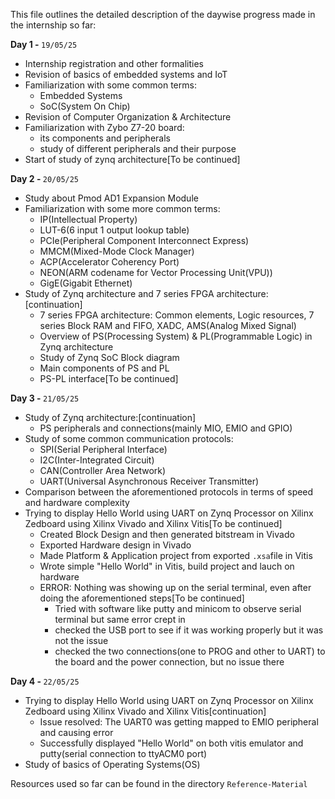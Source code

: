 This file outlines the detailed description of the daywise progress made in the internship so far:

<strong>Day 1 - </strong>```19/05/25```
  - Internship registration and other formalities
  - Revision of basics of embedded systems and IoT
  - Familiarization with some common terms:
    - Embedded Systems
    - SoC(System On Chip)
  - Revision of Computer Organization & Architecture
  - Familiarization with Zybo Z7-20 board:
    - its components and peripherals
    - study of different peripherals and their purpose
  - Start of study of zynq architecture[To be continued]

<strong>Day 2 - </strong>```20/05/25```
  - Study about Pmod AD1 Expansion Module
  - Familiarization with some more common terms:
    - IP(Intellectual Property)
    - LUT-6(6 input 1 output lookup table)
    - PCIe(Peripheral Component Interconnect Express)
    - MMCM(Mixed-Mode Clock Manager)
    - ACP(Accelerator Coherency Port)
    - NEON(ARM codename for Vector Processing Unit(VPU))
    - GigE(Gigabit Ethernet)
  - Study of Zynq architecture and 7 series FPGA architecture:[continuation]
    - 7 series FPGA architecture: Common elements, Logic resources, 7 series Block RAM and FIFO, XADC, AMS(Analog Mixed Signal)
    - Overview of PS(Processing System) & PL(Programmable Logic) in Zynq architecture
    - Study of Zynq SoC Block diagram
    - Main components of PS and PL
    - PS-PL interface[To be continued]
    
<strong>Day 3 - </strong>```21/05/25```
  - Study of Zynq architecture:[continuation]
    - PS peripherals and connections(mainly MIO, EMIO and GPIO)
  - Study of some common communication protocols:
    - SPI(Serial Peripheral Interface)
    - I2C(Inter-Integrated Circuit)
    - CAN(Controller Area Network)
    - UART(Universal Asynchronous Receiver Transmitter)
  - Comparison between the aforementioned protocols in terms of speed and hardware complexity
  - Trying to display Hello World using UART on Zynq Processor on Xilinx Zedboard using Xilinx Vivado and Xilinx Vitis[To be continued]
    - Created Block Design and then generated bitstream in Vivado
    - Exported Hardware design in Vivado
    - Made Platform & Application project from exported ```.xsa```file in Vitis
    - Wrote simple "Hello World" in Vitis, build project and lauch on hardware
    - ERROR: Nothing was showing up on the serial terminal, even after doing the aforementioned steps[To be continued]
      - Tried with software like putty and minicom to observe serial terminal but same error crept in
      - checked the USB port to see if it was working properly but it was not the issue
      - checked the two connections(one to PROG and other to UART) to the board and the power connection, but no issue there

<strong>Day 4 - </strong>```22/05/25``` 
  - Trying to display Hello World using UART on Zynq Processor on Xilinx Zedboard using Xilinx Vivado and Xilinx Vitis[continuation]
    - Issue resolved: The UART0 was getting mapped to EMIO peripheral and causing error
    - Successfully displayed "Hello World" on both vitis emulator and putty(serial connection to ttyACM0 port)
  - Study of basics of Operating Systems(OS)


Resources used so far can be found in the directory ```Reference-Material```



